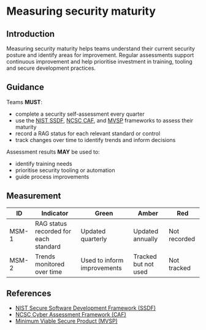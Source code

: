 # Measuring security maturity

## Introduction

Measuring security maturity helps teams understand their current security posture and identify areas for improvement. Regular assessments support continuous improvement and help prioritise investment in training, tooling and secure development practices.

## Guidance

Teams **MUST**:

- complete a security self-assessment every quarter
- use the [NIST SSDF][1], [NCSC CAF][2], and [MVSP][3] frameworks to assess their maturity
- record a RAG status for each relevant standard or control
- track changes over time to identify trends and inform decisions

Assessment results **MAY** be used to:

- identify training needs
- prioritise security tooling or automation
- guide process improvements

## Measurement

| ID    | Indicator                             | Green                       | Amber                | Red          |
| ----- | ------------------------------------- | --------------------------- | -------------------- | ------------ |
| MSM-1 | RAG status recorded for each standard | Updated quarterly           | Updated annually     | Not recorded |
| MSM-2 | Trends monitored over time            | Used to inform improvements | Tracked but not used | Not tracked  |

## References

- [NIST Secure Software Development Framework (SSDF)][1]
- [NCSC Cyber Assessment Framework (CAF)][2]
- [Minimum Viable Secure Product (MVSP)][3]

[1]: https://csrc.nist.gov/Projects/ssdf
[2]: https://www.ncsc.gov.uk/collection/caf
[3]: https://mvsp.dev
